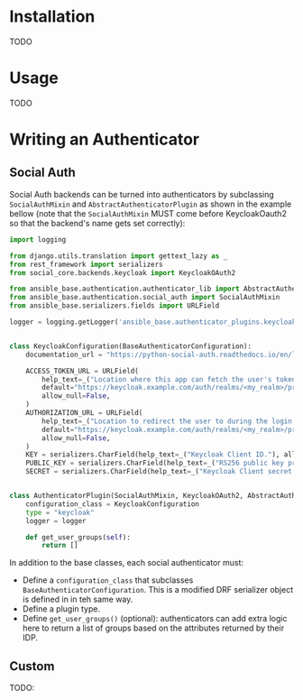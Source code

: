 # Installation

TODO

# Usage

TODO

# Writing an Authenticator

## Social Auth

Social Auth backends can be turned into authenticators by subclassing `SocialAuthMixin` and `AbstractAuthenticatorPlugin`
as shown in the example bellow (note that the `SocialAuthMixin` MUST come before KeycloakOauth2 so that the backend's name
gets set correctly):

```python
import logging

from django.utils.translation import gettext_lazy as _
from rest_framework import serializers
from social_core.backends.keycloak import KeycloakOAuth2

from ansible_base.authentication.authenticator_lib import AbstractAuthenticatorPlugin, BaseAuthenticatorConfiguration
from ansible_base.authentication.social_auth import SocialAuthMixin
from ansible_base.serializers.fields import URLField

logger = logging.getLogger('ansible_base.authenticator_plugins.keycloak')


class KeycloakConfiguration(BaseAuthenticatorConfiguration):
    documentation_url = "https://python-social-auth.readthedocs.io/en/latest/backends/keycloak.html"

    ACCESS_TOKEN_URL = URLField(
        help_text=_("Location where this app can fetch the user's token from."),
        default="https://keycloak.example.com/auth/realms/<my_realm>/protocol/openid-connect/token",
        allow_null=False,
    )
    AUTHORIZATION_URL = URLField(
        help_text=_("Location to redirect the user to during the login flow."),
        default="https://keycloak.example.com/auth/realms/<my_realm>/protocol/openid-connect/auth",
        allow_null=False,
    )
    KEY = serializers.CharField(help_text=_("Keycloak Client ID."), allow_null=False)
    PUBLIC_KEY = serializers.CharField(help_text=_("RS256 public key provided by your Keycloak ream."), allow_null=False)
    SECRET = serializers.CharField(help_text=_("Keycloak Client secret."), allow_null=True)


class AuthenticatorPlugin(SocialAuthMixin, KeycloakOAuth2, AbstractAuthenticatorPlugin):
    configuration_class = KeycloakConfiguration
    type = "keycloak"
    logger = logger

    def get_user_groups(self):
        return []
```

In addition to the base classes, each social authenticator must:
- Define a `configuration_class` that subclasses `BaseAuthenticatorConfiguration`. This is a modified DRF serializer
  object is defined in in teh same way.
- Define a plugin type.
- Define `get_user_groups()` (optional): authenticators can add extra logic here to return a list of groups based on
  the attributes returned by their IDP.

## Custom

TODO:
